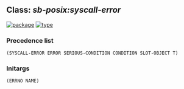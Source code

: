 ## Class: ***sb-posix:syscall-error***
[![package](https://img.shields.io/badge/Package-SB--POSIX-5f9ea0.svg?style=social&colorA=999999)](../) [![type](https://img.shields.io/badge/Type-Class-5f9ea0.svg?style=social&colorA=999999)](../#class) 
### Precedence list
```
(SYSCALL-ERROR ERROR SERIOUS-CONDITION CONDITION SLOT-OBJECT T)
```
### Initargs
```
(ERRNO NAME)
```
